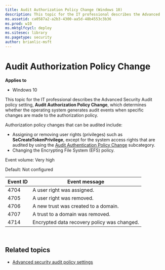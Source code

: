 ```yaml
---
title: Audit Authorization Policy Change (Windows 10)
description: This topic for the IT professional describes the Advanced Security Audit policy setting, Audit Authorization Policy Change, which determines whether the operating system generates audit events when specific changes are made to the authorization policy.
ms.assetid: ca0587a2-a2b3-4300-aa5d-48b4553c3b36
ms.prod: w10
ms.mktglfcycl: deploy
ms.sitesec: library
ms.pagetype: security
author: brianlic-msft
---
```


# Audit Authorization Policy Change

**Applies to**
-   Windows 10

This topic for the IT professional describes the Advanced Security Audit policy setting, **Audit Authorization Policy Change**, which determines whether the operating system generates audit events when specific changes are made to the authorization policy.

Authorization policy changes that can be audited include:

-   Assigning or removing user rights (privileges) such as **SeCreateTokenPrivilege**, except for the system access rights that are audited by using the [Audit Authentication Policy Change](audit-authentication-policy-change.md) subcategory.
-   Changing the Encrypting File System (EFS) policy.

Event volume: Very high

Default: Not configured

| Event ID | Event message |
| - | - |
| 4704 | A user right was assigned. | 
| 4705 | A user right was removed. | 
| 4706 | A new trust was created to a domain. | 
| 4707 | A trust to a domain was removed. | 
| 4714 | Encrypted data recovery policy was changed. | 
 
## Related topics

- [Advanced security audit policy settings](advanced-security-audit-policy-settings.md)
 
 
